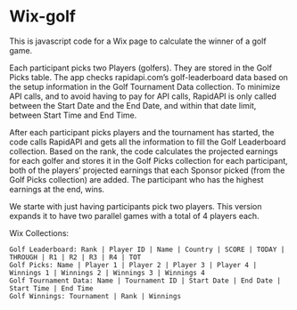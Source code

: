 # Wix-golf

This is javascript code for a Wix page to calculate the winner of a golf game. 

Each participant picks two Players (golfers). They are stored in the Golf Picks table. The app checks rapidapi.com’s golf-leaderboard data based on the setup information in the Golf Tournament Data collection. To minimize API calls, and to avoid having to pay for API calls, RapidAPI is only called between the Start Date and the End Date, and within that date limit, between Start Time and End Time.

After each participant picks players and the tournament has started, the code calls RapidAPI and gets all the information to fill the Golf Leaderboard collection. Based on the rank, the code calculates the projected earnings for each golfer and stores it in the Golf Picks collection for each participant, both of the players’ projected earnings that each Sponsor picked (from the Golf Picks collection) are added. The participant who has the highest earnings at the end, wins. 

We starte with just having participants pick two players. This version expands it to have two parallel games with a total of 4 players each. 

Wix Collections:
```
Golf Leaderboard: Rank | Player ID | Name | Country | SCORE | TODAY | THROUGH | R1 | R2 | R3 | R4 | TOT
Golf Picks: Name | Player 1 | Player 2 | Player 3 | Player 4 | Winnings 1 | Winnings 2 | Winnings 3 | Winnings 4
Golf Tournament Data: Name | Tournament ID | Start Date | End Date | Start Time | End Time
Golf Winnings: Tournament | Rank | Winnings
```

